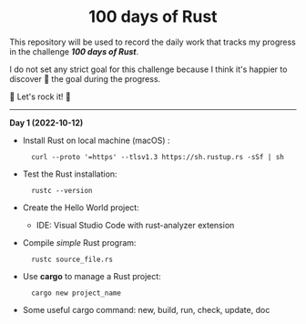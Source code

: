 <h1 align="center">100 days of Rust</h1>

This repository will be used to record the daily work that tracks my progress in the challenge ***100 days of Rust***.

I do not set any strict goal for this challenge because I think it's happier to discover :telescope: the goal during the progress.

:rainbow: Let's rock it! :rocket:

<hr/>

**Day 1 (2022-10-12)**
* Install Rust on local machine (macOS)  :
  
        curl --proto '=https' --tlsv1.3 https://sh.rustup.rs -sSf | sh
* Test the Rust installation:
  
        rustc --version
* Create the Hello World project:
    * IDE: Visual Studio Code with rust-analyzer extension
* Compile *simple* Rust program:

        rustc source_file.rs
* Use **cargo** to manage a Rust project:
        
        cargo new project_name
* Some useful cargo command: new, build, run, check, update, doc